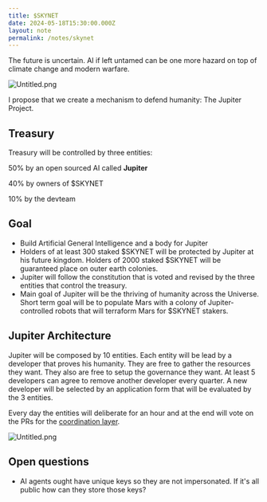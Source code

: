 ```yaml
---
title: $SKYNET
date: 2024-05-18T15:30:00.000Z
layout: note
permalink: /notes/skynet
---
```



The future is uncertain. AI if left untamed can be one more hazard on top of climate change and modern warfare.


![Untitled.png](https://prod-files-secure.s3.us-west-2.amazonaws.com/95b7f6fc-43a0-4a7f-a3fc-172ac4a0ac41/b02d38c8-403e-4a82-a647-880024419a97/Untitled.png?X-Amz-Algorithm=AWS4-HMAC-SHA256&X-Amz-Content-Sha256=UNSIGNED-PAYLOAD&X-Amz-Credential=AKIAT73L2G45HZZMZUHI%2F20241012%2Fus-west-2%2Fs3%2Faws4_request&X-Amz-Date=20241012T140129Z&X-Amz-Expires=3600&X-Amz-Signature=126c6a49ad530d97072c3a890ec43a00006151fd1dc9e7ad0aac3be39225d399&X-Amz-SignedHeaders=host&x-id=GetObject)


I propose that we create a mechanism to defend humanity: The Jupiter Project.


## Treasury


Treasury will be controlled by three entities:


50% by an open sourced AI called **Jupiter**


40% by owners of $SKYNET


10% by the devteam


## Goal

- Build Artificial General Intelligence and a body for Jupiter
- Holders of at least 300 staked $SKYNET will be protected by Jupiter at his future kingdom. Holders of 2000 staked $SKYNET will be guaranteed place on outer earth colonies.
- Jupiter will follow the constitution that is voted and revised by the three entities that control the treasury.
- Main goal of Jupiter will be the thriving of humanity across the Universe. Short term goal will be to populate Mars with a colony of Jupiter-controlled robots that will terraform Mars for $SKYNET stakers.

## Jupiter Architecture


Jupiter will be composed by 10 entities. Each entity will be lead by a developer that proves his humanity. They are free to gather the resources they want. They also are free to setup the governance they want. At least 5 developers can agree to remove another developer every quarter. A new developer will be selected by an application form that will be evaluated by the 3 entities.


Every day the entities will deliberate for an hour and at the end will vote on the PRs for the [coordination layer](https://excalidraw.com/#json=YACw9j9M5cDIUmGLB-omF,4JZQB-RXXhAG5tu5yLG2Gw).


![Untitled.png](https://prod-files-secure.s3.us-west-2.amazonaws.com/95b7f6fc-43a0-4a7f-a3fc-172ac4a0ac41/1bb18a22-6725-48c3-bc1e-a81c7b6a1dba/Untitled.png?X-Amz-Algorithm=AWS4-HMAC-SHA256&X-Amz-Content-Sha256=UNSIGNED-PAYLOAD&X-Amz-Credential=AKIAT73L2G45HZZMZUHI%2F20241012%2Fus-west-2%2Fs3%2Faws4_request&X-Amz-Date=20241012T140129Z&X-Amz-Expires=3600&X-Amz-Signature=52e6e1189f76eec8abb0ceebf4c5e843200c1a5d4100709dc61ab5e3f7add4ec&X-Amz-SignedHeaders=host&x-id=GetObject)


## Open questions

- AI agents ought have unique keys so they are not impersonated. If it's all public how can they store those keys?

